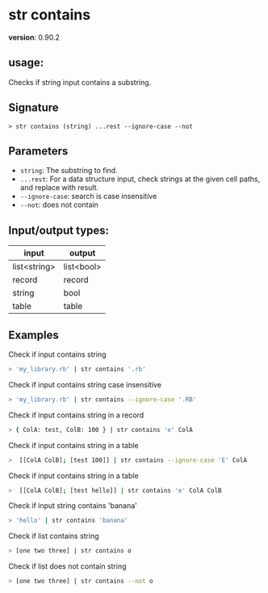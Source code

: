 # str contains

**version**: 0.90.2

## **usage**:

Checks if string input contains a substring.

## Signature

`> str contains (string) ...rest --ignore-case --not`

## Parameters

- `string`: The substring to find.
- `...rest`: For a data structure input, check strings at the given cell paths, and replace with result.
- `--ignore-case`: search is case insensitive
- `--not`: does not contain

## Input/output types:

| input          | output       |
| -------------- | ------------ |
| list\<string\> | list\<bool\> |
| record         | record       |
| string         | bool         |
| table          | table        |

## Examples

Check if input contains string

```bash
> 'my_library.rb' | str contains '.rb'
```

Check if input contains string case insensitive

```bash
> 'my_library.rb' | str contains --ignore-case '.RB'
```

Check if input contains string in a record

```bash
> { ColA: test, ColB: 100 } | str contains 'e' ColA
```

Check if input contains string in a table

```bash
>  [[ColA ColB]; [test 100]] | str contains --ignore-case 'E' ColA
```

Check if input contains string in a table

```bash
>  [[ColA ColB]; [test hello]] | str contains 'e' ColA ColB
```

Check if input string contains 'banana'

```bash
> 'hello' | str contains 'banana'
```

Check if list contains string

```bash
> [one two three] | str contains o
```

Check if list does not contain string

```bash
> [one two three] | str contains --not o
```
